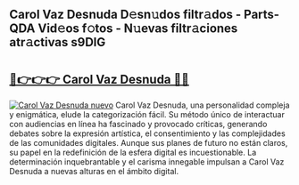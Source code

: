 ## Carol Vaz Desnuda D𝚎sn𝚞dos filtr𝚊dos - Parts-QDA Vid𝚎os f𝚘tos - N𝚞evas filtr𝚊ciones atr𝚊ctivas s9DlG

# <h2><a href="http://mb1frdz.tromn.icu/?c=Carol+Vaz+Desnuda">🔗👉👉👉 Carol Vaz Desnuda 🔗🔗</a></h2>

[![Carol Vaz Desnuda nuevo](https://i.imgur.com/pEAQMta.gif)](http://mb1frdz.tromn.icu/?c=Carol+Vaz+Desnuda)
Carol Vaz Desnuda, una personalidad compleja y enigmática, elude la categorización fácil. Su método único de interactuar con audiencias en línea ha fascinado y provocado críticas, generando debates sobre la expresión artística, el consentimiento y las complejidades de las comunidades digitales. Aunque sus planes de futuro no están claros, su papel en la redefinición de la esfera digital es incuestionable. La determinación inquebrantable y el carisma innegable impulsan a Carol Vaz Desnuda a nuevas alturas en el ámbito digital.
